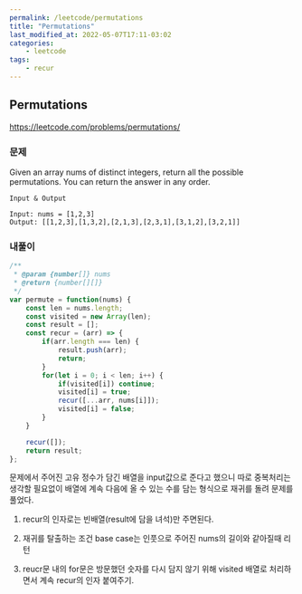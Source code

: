 ```yaml
---
permalink: /leetcode/permutations
title: "Permutations"
last_modified_at: 2022-05-07T17:11-03:02
categories:
    - leetcode
tags:
    - recur
---
```


## Permutations

https://leetcode.com/problems/permutations/

### 문제

Given an array nums of distinct integers, return all the possible permutations. You can return the answer in any order.

`Input & Output`

```
Input: nums = [1,2,3]
Output: [[1,2,3],[1,3,2],[2,1,3],[2,3,1],[3,1,2],[3,2,1]]
```

### 내풀이

```javascript
/**
 * @param {number[]} nums
 * @return {number[][]}
 */
var permute = function(nums) {
    const len = nums.length;
    const visited = new Array(len);
    const result = [];
    const recur = (arr) => {
        if(arr.length === len) {
            result.push(arr);
            return;
        }
        for(let i = 0; i < len; i++) {
            if(visited[i]) continue;
            visited[i] = true;
            recur([...arr, nums[i]]);
            visited[i] = false;
        }
    }

    recur([]);
    return result;
};
```

문제에서 주어진 고유 정수가 담긴 배열을 input값으로 준다고 했으니 따로 중복처리는 생각할 필요없이 배열에 계속 다음에 올 수 있는 수를 담는 형식으로 재귀를 돌려 문제를 풀었다.

1. recur의 인자로는 빈배열(result에 담을 녀석)만 주면된다.

2. 재귀를 탈출하는 조건 base case는 인풋으로 주어진 nums의 길이와 같아질때 리턴

3. reucr문 내의 for문은 방문했던 숫자를 다시 담지 않기 위해 visited 배열로 처리하면서 계속 recur의 인자 붙여주기.